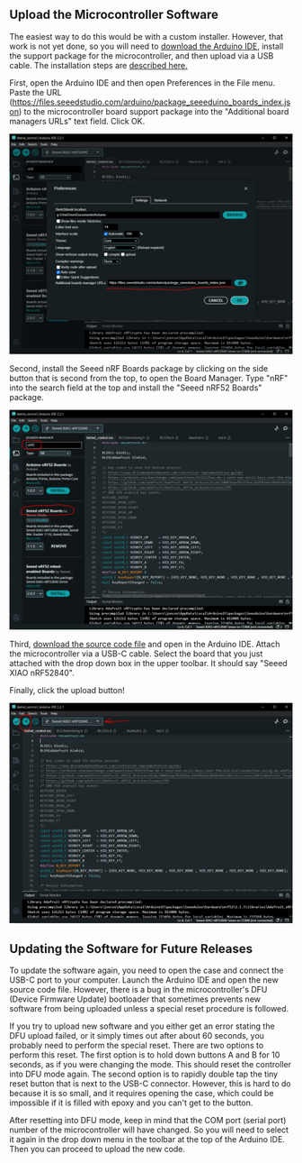 ## Upload the Microcontroller Software
The easiest way to do this would be with a custom installer. However, that work is not yet done, so you will need to [download the Arduino IDE](https://www.arduino.cc/en/software), install the support package for the microcontroller, and then upload via a USB cable. The installation steps are [described here.](https://wiki.seeedstudio.com/XIAO_BLE/#getting-started)

First, open the Arduino IDE and then open Preferences in the File menu. Paste the URL (https://files.seeedstudio.com/arduino/package_seeeduino_boards_index.json) to the microcontroller board support package into the "Additional board managers URLs" text field. Click OK. 

<img src="AddBSP.PNG" alt="add Seeed BSP" width="600"/>

Second, install the Seeed nRF Boards package by clicking on the side button that is second from the top, to open the Board Manager. Type "nRF" into the search field at the top and install the "Seeed nRF52 Boards" package. 

<img src="InstallBSP.PNG" alt="install Seeed BSP" width="600"/>

Third, [download the source code file](../ArduinoCode/MotoButtonsLite.ino) and open in the Arduino IDE. Attach the microcontroller via a USB-C cable. Select the board that you just attached with the drop down box in the upper toolbar. It should say "Seeed XIAO nRF52840".

Finally, click the upload button!

<img src="upload.png" alt="install Seeed BSP" width="600"/>

## Updating the Software for Future Releases
To update the software again, you need to open the case and connect the USB-C port to your computer. Launch the Arduino IDE and open the new source code file. However, there is a bug in the microcontroller's DFU (Device Firmware Update) bootloader that sometimes prevents new software from being uploaded unless a special reset procedure is followed. 

If you try to upload new software and you either get an error stating the DFU upload failed, or it simply times out after about 60 seconds, you probably need to perform the special reset. There are two options to perform this reset. The first option is to hold down buttons A and B for 10 seconds, as if you were changing the mode. This should reset the controller into DFU mode again. The second option is to rapidly double tap the tiny reset button that is next to the USB-C connector. However, this is hard to do because it is so small, and it requires opening the case, which could be impossible if it is filled with epoxy and you can't get to the button. 

After resetting into DFU mode, keep in mind that the COM port (serial port) number of the microcontroller will have changed. So you will need to select it again in the drop down menu in the toolbar at the top of the Arduino IDE. Then you can proceed to upload the new code.
